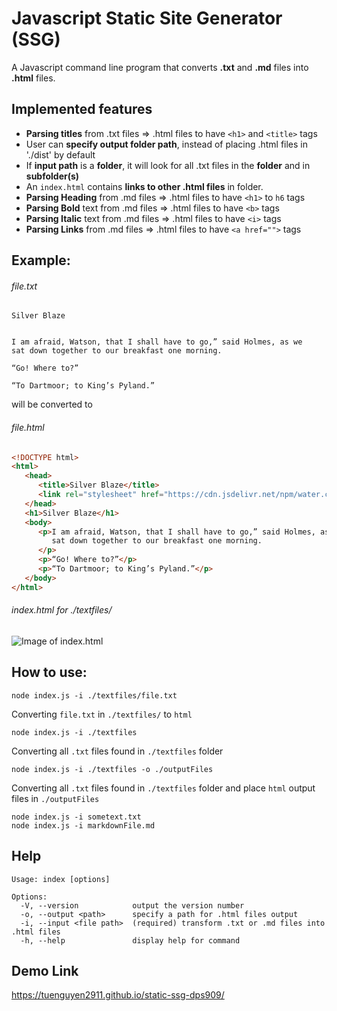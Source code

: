 # Javascript Static Site Generator (SSG)

A Javascript command line program that converts **.txt** and **.md** files into **.html** files. 

## Implemented features 

- **Parsing titles** from .txt files => .html files to have `<h1>` and `<title>` tags
- User can **specify output folder path**, instead of placing .html files in './dist' by default
- If **input path** is a **folder**, it will look for all .txt files in the **folder** and in **subfolder(s)**
- An `index.html` contains **links to other .html files** in folder.
- **Parsing Heading** from .md files => .html files to have `<h1>` to `h6` tags
- **Parsing Bold** text from .md files => .html files to have `<b>` tags
- **Parsing Italic** text from .md files => .html files to have `<i>` tags
- **Parsing Links** from .md files => .html files to have `<a href="">` tags

## Example:

###### file.txt 

```
Silver Blaze


I am afraid, Watson, that I shall have to go,” said Holmes, as we
sat down together to our breakfast one morning.

“Go! Where to?”

“To Dartmoor; to King’s Pyland.”
```

will be converted to 

###### file.html

```html 
<!DOCTYPE html>
<html>
   <head>
      <title>Silver Blaze</title>
      <link rel="stylesheet" href="https://cdn.jsdelivr.net/npm/water.css@2/out/water.css" />
   </head>
   <h1>Silver Blaze</h1>
   <body>
      <p>I am afraid, Watson, that I shall have to go,” said Holmes, as we
         sat down together to our breakfast one morning.
      </p>
      <p>“Go! Where to?”</p>
      <p>“To Dartmoor; to King’s Pyland.”</p>
   </body>
</html>
```

###### index.html for ./textfiles/

![Image of index.html](https://i.ibb.co/9YVnN1y/Screenshot-2021-09-14-003724.png)

## How to use: 

```
node index.js -i ./textfiles/file.txt
```

Converting `file.txt` in `./textfiles/` to `html`

```
node index.js -i ./textfiles 
```

Converting all `.txt` files found in `./textfiles` folder

```
node index.js -i ./textfiles -o ./outputFiles
```

Converting all `.txt` files found in `./textfiles` folder and place `html` output files in `./outputFiles`

```
node index.js -i sometext.txt 
node index.js -i markdownFile.md 
```

## Help 

```
Usage: index [options]

Options:
  -V, --version            output the version number
  -o, --output <path>      specify a path for .html files output
  -i, --input <file path>  (required) transform .txt or .md files into .html files
  -h, --help               display help for command
```

## Demo Link

https://tuenguyen2911.github.io/static-ssg-dps909/